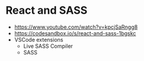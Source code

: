 # React and SASS

* <https://www.youtube.com/watch?v=kpcjSaRngg8>
* <https://codesandbox.io/s/react-and-sass-1bgskc>
* VSCode extensions
    * Live SASS Compiler
    * SASS